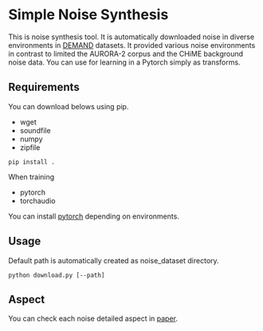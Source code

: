 # Simple Noise Synthesis
This is noise synthesis tool. It is automatically downloaded noise in diverse environments  in [DEMAND] datasets. It provided various noise environments in contrast to limited the AURORA-2 corpus and the CHiME background noise data. You can use for learning in a Pytorch simply as transforms.

## Requirements
You can download belows using pip.
- wget
- soundfile
- numpy
- zipfile

```
pip install .
```

When training
- pytorch
- torchaudio

You can install [pytorch] depending on environments.

## Usage
Default path is automatically created as noise_dataset directory.
```
python download.py [--path]
```

## Aspect
You can check each noise detailed aspect in [paper].

[DEMAND]: https://zenodo.org/record/1227121#.YBu28egzbZR
[pytorch]: https://pytorch.org/
[paper]: https://asa.scitation.org/doi/pdf/10.1121/1.4799597
